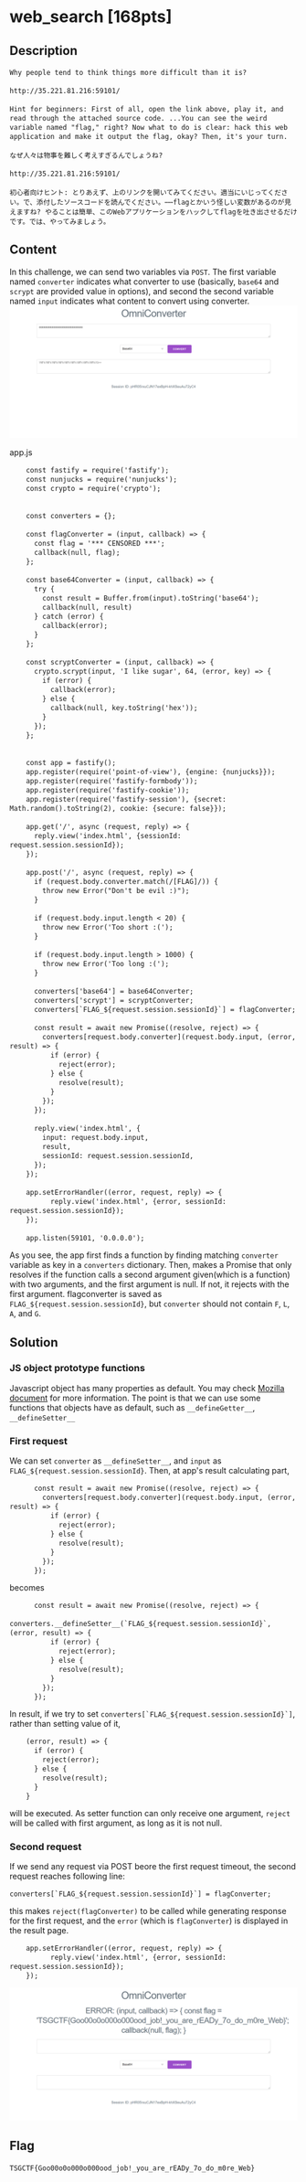 # web_search [168pts]

## Description

```
Why people tend to think things more difficult than it is?

http://35.221.81.216:59101/

Hint for beginners: First of all, open the link above, play it, and read through the attached source code. ...You can see the weird variable named "flag," right? Now what to do is clear: hack this web application and make it output the flag, okay? Then, it's your turn.

なぜ人々は物事を難しく考えすぎるんでしょうね?

http://35.221.81.216:59101/

初心者向けヒント: とりあえず、上のリンクを開いてみてください。適当にいじってください。で、添付したソースコードを読んでください。⋯⋯flagとかいう怪しい変数があるのが見えますね? やることは簡単、このWebアプリケーションをハックしてflagを吐き出させるだけです。では、やってみましょう。
```

## Content

In this challenge, we can send two variables via `POST`.
The first variable named `converter` indicates what converter to use (basically, `base64` and `scrypt` are provided value in options), and second the second variable named `input` indicates what content to convert using converter.
![main page](https://github.com/sumango3/ctf/blob/master/2020-TSG-CTF/Images/Beginner's_Web_main.PNG)

app.js
```
	const fastify = require('fastify');
	const nunjucks = require('nunjucks');
	const crypto = require('crypto');
	
	
	const converters = {};
	
	const flagConverter = (input, callback) => {
	  const flag = '*** CENSORED ***';
	  callback(null, flag);
	};
	
	const base64Converter = (input, callback) => {
	  try {
	    const result = Buffer.from(input).toString('base64');
	    callback(null, result)
	  } catch (error) {
	    callback(error);
	  }
	};
	
	const scryptConverter = (input, callback) => {
	  crypto.scrypt(input, 'I like sugar', 64, (error, key) => {
	    if (error) {
	      callback(error);
	    } else {
	      callback(null, key.toString('hex'));
	    }
	  });
	};
	
	
	const app = fastify();
	app.register(require('point-of-view'), {engine: {nunjucks}});
	app.register(require('fastify-formbody'));
	app.register(require('fastify-cookie'));
	app.register(require('fastify-session'), {secret: Math.random().toString(2), cookie: {secure: false}});
	
	app.get('/', async (request, reply) => {
	  reply.view('index.html', {sessionId: request.session.sessionId});
	});

	app.post('/', async (request, reply) => {
	  if (request.body.converter.match(/[FLAG]/)) {
	    throw new Error("Don't be evil :)");
	  }

	  if (request.body.input.length < 20) {
	    throw new Error('Too short :(');
	  }
	
	  if (request.body.input.length > 1000) {
	    throw new Error('Too long :(');
	  }
		
	  converters['base64'] = base64Converter;
	  converters['scrypt'] = scryptConverter;
	  converters[`FLAG_${request.session.sessionId}`] = flagConverter;
	
	  const result = await new Promise((resolve, reject) => {
	    converters[request.body.converter](request.body.input, (error, result) => {
	      if (error) {
	        reject(error);
	      } else {
	        resolve(result);
	      }
	    });
	  });
	
	  reply.view('index.html', {
	    input: request.body.input,
	    result,
	    sessionId: request.session.sessionId,
	  });
	});
	
	app.setErrorHandler((error, request, reply) => {
		  reply.view('index.html', {error, sessionId: request.session.sessionId});
	});
	
	app.listen(59101, '0.0.0.0');
```

As you see, the app first finds a function by finding matching `converter` variable as key in a `converters` dictionary.
Then, makes a Promise that only resolves if the function calls a second argument given(which is a function) with two arguments, and the first argument is null.
If not, it rejects with the first argument.
flagconverter is saved as `FLAG_${request.session.sessionId}`, but `converter` should not contain `F`, `L`, `A`, and `G`.

## Solution

### JS object prototype functions

Javascript object has many properties as default.
You may check [Mozilla document](https://developer.mozilla.org/en-US/docs/Web/JavaScript/Reference/Global_Objects/Object) for more information.
The point is that we can use some functions that objects have as default, such as `__defineGetter__`, `__defineSetter__`

### First request

We can set `converter` as `__defineSetter__`, and `input` as `FLAG_${request.session.sessionId}`.
Then, at app's result calculating part, 
```
	  const result = await new Promise((resolve, reject) => {
	    converters[request.body.converter](request.body.input, (error, result) => {
	      if (error) {
	        reject(error);
	      } else {
	        resolve(result);
	      }
	    });
	  });
```
becomes
```
	  const result = await new Promise((resolve, reject) => {
	    converters.__defineSetter__(`FLAG_${request.session.sessionId}`, (error, result) => {
	      if (error) {
	        reject(error);
	      } else {
	        resolve(result);
	      }
	    });
	  });
```
In result, if we try to set ``converters[`FLAG_${request.session.sessionId}`]``, rather than setting value of it,
```
	(error, result) => {
	  if (error) {
	    reject(error);
	  } else {
	    resolve(result);
	  }
	}
```
will be executed. As setter function can only receive one argument, `reject` will be called with first argument, as long as it is not null.

### Second request

If we send any request via POST beore the first request timeout, the second request reaches following line:
```
converters[`FLAG_${request.session.sessionId}`] = flagConverter;
```
this makes `reject(flagConverter)` to be called while generating response for the first request, and the `error` (which is `flagConverter`) is displayed in the result page.
```
	app.setErrorHandler((error, request, reply) => {
		  reply.view('index.html', {error, sessionId: request.session.sessionId});
	});
```
![response of the first request](https://github.com/sumango3/ctf/blob/master/2020-TSG-CTF/Images/Beginner's_Web_flag.PNG)

## Flag

    TSGCTF{Goo00o0o000o000ood_job!_you_are_rEADy_7o_do_m0re_Web}